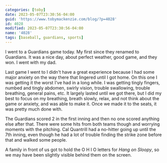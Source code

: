 ```yaml
---
categories: [toby]
date: 2023-05-07T23:30:56-04:00
guid: 'https://www.tobymackenzie.com/blog/?p=4028'
id: 4028
modified: 2023-05-07T23:30:56-04:00
name: '4028'
tags: [baseball, guardians, sports]
---
```


I went to a Guardians game today.  My first since they renamed to Guardians.<!--more-->  It was a nice day, about perfect weather, good game, and they won.  I went with my dad.

Last game I went to I didn't have a great experience because I had some major anxiety on the way there that lingered until I got home.  On this one I was getting it the worst I've had in a long while.  I was getting tingly fingers, numbed and tingly abdomen, swirly vision, trouble swallowing, trouble breathing, general pains, etc.  It largely lasted until we got there, but I did my best to focus on my breathing, breath slowly, relax, and not think about the game or anxiety, and was able to make it.  Once we made it to the seats, it was pretty much done with.

The Guardians scored 2 in the first inning and then no one scored anything else after that.  There were some hits from both teams though and worrying moments with the pitching.  Cal Quantrill had a no-hitter going up until the 7th inning, even though he had a lot of trouble finding the strike zone before that and walked some people.

A family in front of us got to hold the O H I O letters for *Hang on Sloopy*, so we may have been slightly visible behind them on the screen.
